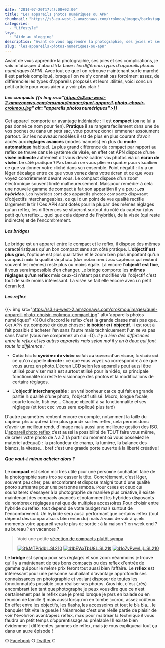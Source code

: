 ```yaml
---
date: "2014-07-20T17:49:00+02:00"
title: "Les appareils photos numériques ou APN"
thumbnail: "https://s3.eu-west-2.amazonaws.com/crokmou/images/backstage-perles-coco-crokmou-photographie1.jpg"
categories:
  - "Lifestyle"
tags:
  - "Aide au blogging"
description: "Avant de vous apprendre la photographie, ses joies et ses complications, voici la base de tout : les différents types d'appareils photos numériques (APN)."
slug: "les-appareils-photos-numeriques-ou-apn"
---
```


Avant de vous apprendre la photographie, ses joies et ses complications, je vais m'attaquer d'abord à la base : _les différents types d'appareils photos numériques (APN)_. Avec tout ce que l'on retrouve maintenant sur le marché il est parfois compliqué, lorsque l'on ne s'y connait pas forcément assez, de différencier les types d'appareils proposés et leurs utilités, voici donc un petit article pour vous aider à y voir plus clair !

##### Les compacts {{< img src="https://s3.eu-west-2.amazonaws.com/crokmou/images/quel-appareil-photo-choisir-crokmou.jpg" alt="appareils photos numériques" >}}

Cet appareil comporte un avantage indéniable : il est **compact** (on ne lui a pas donné ce nom pour rien). **Pratique** il se rangera facilement dans une de vos poches ou dans un petit sac, vous pourrez donc l'emmener absolument partout. Sur les nouveaux modèles il est de plus en plus courant d'avoir accès aux **réglages avancés** (modes manuels) en plus du **mode automatique** habituel. La plus grand différence du compact par rapport au reflex se trouve dans le système de visée, en effet cet APN dispose d'une **visée indirecte** autrement dit vous devez cadrer vos photos via un **écran de visée**. Le côté pratique ? Pas besoin de vous plier en quatre pour visualiser ce que va donner votre cliché dans son ensemble. Point négatif : il y a un léger décalage entre ce que vous verrez dans votre écran et ce que vous voyez concrètement devant vous. Le compact dispose d'un zoom électronique souvent limité malheureusement. Mais pour remédier à cela une nouvelle gamme de compact à fait son apparition il y a peu : **_Les hybrides_**. Les hybrides sont des appareils photos compacts disposant d'objectifs interchangeables, ce qui d'un point de vue qualité rectifie largement le tir ! Ces APN sont dotés pour la plupart des mêmes réglages qu'un reflex, les différences se situeront surtout du côté du capteur (plus petit qu'un reflex... quoi que cela dépend de l'hybride), de la visée (qui reste indirecte) et de l'encombrement.

##### Les bridges

Le bridge est un appareil entre le compact et le reflex, il dispose des mêmes caractéristiques qu'un bon compact sans son côté pratique. L'**objectif est plus gros**, l'optique est plus qualitative et le zoom bien plus important qu'un compact mais la qualité de photo (due notamment aux capteurs qui restent souvent les mêmes) reste plus ou moins égale. Là encore l'**objectif est fixe**, il vous sera impossible d'en changer. Le bridge comporte les **mêmes réglages qu'un reflex** mais ceux-ci n'étant pas modifiés via l'objectif c'est tout de suite moins intéressant. La visée se fait elle encore avec un petit écran lcd.

##### Les reflex

{{< img src="https://s3.eu-west-2.amazonaws.com/crokmou/images/quel-appareil-photo-choisir-crokmou-compact.jpg" alt="appareils photos numériques" >}}Oui d'accord le reflex c'est la grande classe mais pas que... Cet APN est composé de deux choses : **le boitier et l'objectif**. Il est tout à fait possible d'acheter l'un sans l'autre mais techniquement l'un ne va pas sans l'autre (vous me comprenez ah oui =D). _Il y a bien des différences entre le reflex et les autres appareils mais selon moi il y en à deux qui font toute la différence :_

*   Cette fois le **système de visée** se fait au travers d'un viseur, la visée est ce qu'on appelle **directe** : ce que vous voyez va correspondre à ce que vous aurez en photo. L'écran LCD selon les appareils peut aussi être utilisé pour viser mais est surtout utilisé pour la vidéo, sa principale fonctionnalité ici reste le visionnage des photos et la modifications de certains réglages.

*   L'**objectif interchangeable** : un vrai bonheur car ce qui fait en grande partie la qualité d'une photo, l'objectif utilisé. Macro, longue focale, courte focale, fish eye... Chaque objectif à sa fonctionnalité et ses réglages (et tout ceci vous sera expliqué plus tard)

D'autre paramètres rentrent encore en compte, notamment la taille du capteur photo qui est bien plus grande sur les reflex, cela permet donc d'avoir un meilleur rendu d'image mais aussi une meilleure gestion des ISO. L'[appareil photo reflex](https://crokmou.com/choisir-son-reflex-photographie/) c'est aussi la possibilité de TOUT faire vous même, de créer votre photo de A à Z (à partir du moment où vous possédez le matériel adéquat) : la profondeur de champ, la lumière, la balance des blancs, la vitesse... bref c'est une grande porte ouverte à la liberté créative !

##### Que vaut-il mieux acheter alors ?

Le **compact** est selon moi très utile pour une personne souhaitant faire de la photographie sans trop se casser la tête. Concrètement, c'est léger, souvent peu cher, peu encombrant et dispose malgré tout d'une qualité photo suffisante pour une personne lambda. Pour celles et ceux qui souhaiterez s'essayer à la photographie de manière plus créative, il existe maintenant des compacts avancés et notamment les hybrides disposants de nombreux réglages ainsi que de multiples accessoires.Pour choisir entre hybride ou reflex, tout dépend de votre budget mais surtout de l'encombrement. Un hybride sera aussi performant que certains reflex (tout dépend des comparaisons bien entendu) mais à vous de voir à quels moments votre appareil sera le plus de sortie : à la maison ? en week end ? au bureau ? en vacances ?

> Voici une petite [sélection de compacts plutôt sympa](http://astore.amazon.fr/crokmou-21?_encoding=UTF8&node=10)
> 
> [![31sMTPrjdbL._SL210_](https://s3.eu-west-2.amazonaws.com/crokmou/images/31sMTPrjdbL._SL210_.jpg)](https://s3.eu-west-2.amazonaws.com/crokmou/images/31sMTPrjdbL._SL210_.jpg) [![41bEWxTbU8L._SL210_](https://s3.eu-west-2.amazonaws.com/crokmou/images/41bEWxTbU8L._SL210_.jpg)](https://s3.eu-west-2.amazonaws.com/crokmou/images/41bEWxTbU8L._SL210_.jpg) [![41o7vPwwLjL._SL210_](https://s3.eu-west-2.amazonaws.com/crokmou/images/41o7vPwwLjL._SL210_.jpg)](https://s3.eu-west-2.amazonaws.com/crokmou/images/41o7vPwwLjL._SL210_.jpg)

Le **bridge** est sympa pour ses réglages et son zoom néanmoins je trouve qu'il y a maintenant de très bons compacts ou des reflex d'entrée de gamme qui pour le même prix feront tout aussi bien l'affaire. Le **reflex** est intéressant pour une personne souhaitant d'avantage approfondir ses connaissances en photographie et voulant disposer de toutes les fonctionnalités possible pour réaliser ses photos. Gros hic, c'est (très) encombrant (en tant que photographe je peux vous dire que ce n'est certainement pas le reflex que je prend lorsque je pars en balade ou en réunion de famille !) mais aussi lorsqu'on en tombe accroc, assez coûteux. En effet entre les objectifs, les flashs, les accessoires et tout le bla bla... le banquier fait vite la gueule ! Néanmoins c'est une réelle partie de plaisir de voir l'évolution avant/après reflex, mais pour maitriser la technique il vous faudra un petit temps d'apprentissage au préalable ! Il existe bien évidemment différentes gammes de reflex, mais je vous expliquerai tout ça dans un autre épisode !

○ [Facebook](https://www.facebook.com/crokmou.blog) ○ [Twitter](https://twitter.com/Crokmou) ○